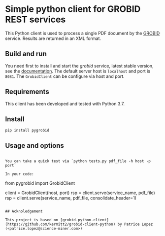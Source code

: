 # Simple python client for GROBID REST services

This Python client is used to process a single PDF document by the  [GROBID](https://github.com/kermitt2/grobid) service. Results are returned in an XML format.

## Build and run

You need first to install and start the *grobid* service, latest stable version, see the [documentation](http://grobid.readthedocs.io/).  The default server host is `localhost` and port is `8081`.  The `GrobidClient` can be configure via host and port. 

## Requirements

This client has been developed and tested with Python 3.7.

## Install

```
pip install pygrobid
```

## Usage and options

```

You can take a quick test via `python tests.py pdf_file -h host -p port`

In your code: 

```  
from pygrobid import GrobidClient

client = GrobidClient(host, port)
rsp = client.serve(service_name, pdf_file)
rsp = client.serve(service_name, pdf_file, consolidate_header=1)

``` 

## Acknoledgement  

This project is based on [grobid-python-client](https://github.com/kermitt2/grobid-client-python) by Patrice Lopez (<patrice.lopez@science-miner.com>)
